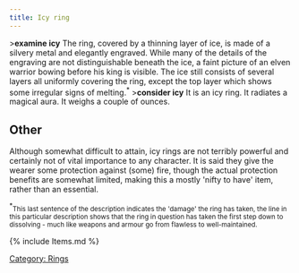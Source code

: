 ```yaml
---
title: Icy ring
---
```


\>**examine icy**
The ring, covered by a thinning layer of ice, is made of a silvery metal
and
elegantly engraved. While many of the details of the engraving are not
distinguishable beneath the ice, a faint picture of an elven warrior
bowing
before his king is visible. The ice still consists of several layers
all
uniformly covering the ring, except the top layer which shows some
irregular
signs of melting.<sup>\*</sup>
\>**consider icy**
It is an icy ring.
It radiates a magical aura.
It weighs a couple of ounces.

## Other

Although somewhat difficult to attain, icy rings are not terribly
powerful and certainly not of vital importance to any character. It is
said they give the wearer some protection against (some) fire, though
the actual protection benefits are somewhat limited, making this a
mostly 'nifty to have' item, rather than an essential.

<sup>\*</sup><small>This last sentence of the description indicates the
'damage' the ring has taken, the line in this particular description
shows that the ring in question has taken the first step down to
dissolving - much like weapons and armour go from flawless to
well-maintained.</small>

{% include Items.md %}

[Category: Rings](Category:_Rings "wikilink")